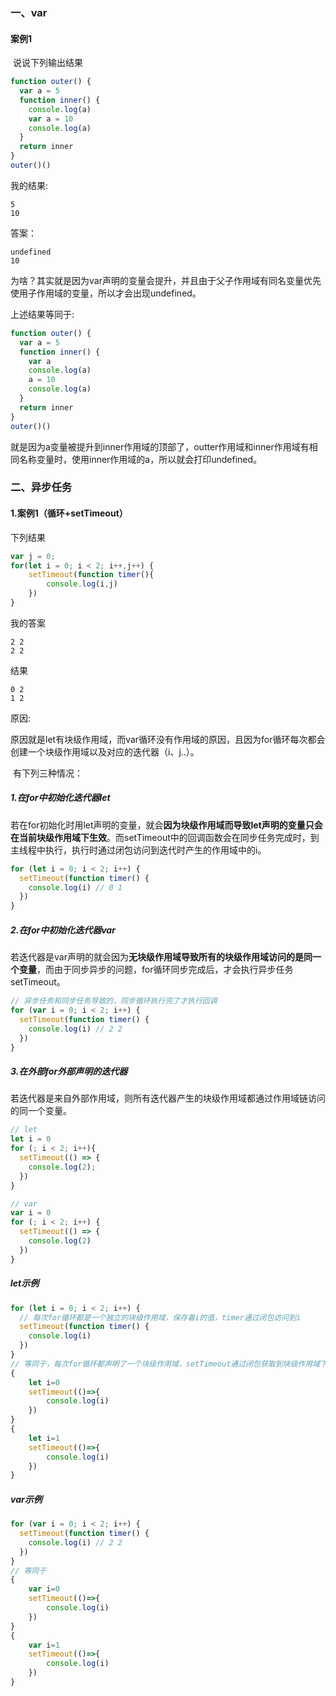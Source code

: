 ### 一、var

#### 案例1

​	说说下列输出结果

```js
function outer() {
  var a = 5
  function inner() {
    console.log(a)
    var a = 10
    console.log(a)
  }
  return inner
}
outer()()

```
我的结果:
```shell
5
10
```
答案：
```shell
undefined
10
```

为啥？其实就是因为var声明的变量会提升，并且由于父子作用域有同名变量优先使用子作用域的变量，所以才会出现undefined。

上述结果等同于:

```ts
function outer() {
  var a = 5
  function inner() {
    var a
    console.log(a)
    a = 10
    console.log(a)
  }
  return inner
}
outer()()

```

就是因为a变量被提升到inner作用域的顶部了，outter作用域和inner作用域有相同名称变量时，使用inner作用域的a，所以就会打印undefined。

### 二、异步任务

#### 1.案例1（循环+setTimeout）

下列结果

```ts
var j = 0;
for(let i = 0; i < 2; i++,j++) {
    setTimeout(function timer(){
        console.log(i,j)
    })
}
```

我的答案

```shell
2 2
2 2
```

结果

```shell
0 2
1 2
```



原因:

​	原因就是let有块级作用域，而var循环没有作用域的原因，且因为for循环每次都会创建一个块级作用域以及对应的迭代器（i、j..）。

​	有下列三种情况：

##### 1.在for中初始化迭代器let

​	若在for初始化时用let声明的变量，就会**因为块级作用域而导致let声明的变量只会在当前块级作用域下生效**。而setTimeout中的回调函数会在同步任务完成时，到主线程中执行，执行时通过闭包访问到迭代时产生的作用域中的i。

```ts
for (let i = 0; i < 2; i++) {
  setTimeout(function timer() {
    console.log(i) // 0 1
  })
}
```

##### 2.在for中初始化迭代器var

​	若迭代器是var声明的就会因为**无块级作用域导致所有的块级作用域访问的是同一个变量**，而由于同步异步的问题，for循环同步完成后，才会执行异步任务setTimeout。

```ts
// 异步任务和同步任务导致的，同步循环执行完了才执行回调
for (var i = 0; i < 2; i++) {
  setTimeout(function timer() {
    console.log(i) // 2 2
  })
}
```



##### 3.在外部for外部声明的迭代器

​	若迭代器是来自外部作用域，则所有迭代器产生的块级作用域都通过作用域链访问的同一个变量。

```ts
// let
let i = 0
for (; i < 2; i++){
  setTimeout(() => {
    console.log(2);
  })
}

// var
var i = 0
for (; i < 2; i++) {
  setTimeout(() => {
    console.log(2)
  })
}
```



##### let示例

```js
for (let i = 0; i < 2; i++) {
  // 每次for循环都是一个独立的块级作用域，保存着i的值，timer通过闭包访问到i
  setTimeout(function timer() {
    console.log(i)
  })
}
// 等同于，每次for循环都声明了一个块级作用域，setTimeout通过闭包获取到块级作用域下的i，由于let
{
    let i=0
    setTimeout(()=>{
        console.log(i)
	})
}
{
    let i=1
    setTimeout(()=>{
        console.log(i)
	})
}
```

##### var示例

```ts
for (var i = 0; i < 2; i++) {
  setTimeout(function timer() {
    console.log(i) // 2 2
  })
}
// 等同于 
{
    var i=0
    setTimeout(()=>{
        console.log(i)
	})
}
{
    var i=1
    setTimeout(()=>{
        console.log(i)
	})
}
```

